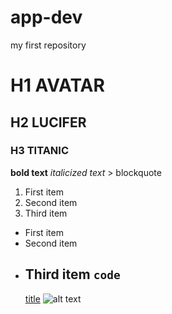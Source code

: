 # app-dev
my first repository
# H1 AVATAR
## H2 LUCIFER
### H3 TITANIC
**bold text**
*italicized text*
	> blockquote
1. First item
2. Second item
3. Third item
- First item
- Second item
- Third item
`code`
	---
  	[title](https://www.example.com)
    	![alt text](image.jpg)
